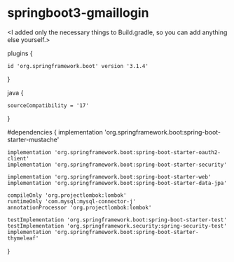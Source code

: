 # springboot3-gmaillogin
<I added only the necessary things to Build.gradle, so you can add anything else yourself.>

 plugins {
    
    id 'org.springframework.boot' version '3.1.4'
   
}

java {

    sourceCompatibility = '17'
    
}


#dependencies {
    implementation 'org.springframework.boot:spring-boot-starter-mustache'

    implementation 'org.springframework.boot:spring-boot-starter-oauth2-client'
    implementation 'org.springframework.boot:spring-boot-starter-security'

    implementation 'org.springframework.boot:spring-boot-starter-web'
    implementation 'org.springframework.boot:spring-boot-starter-data-jpa'

    compileOnly 'org.projectlombok:lombok'
    runtimeOnly 'com.mysql:mysql-connector-j'
    annotationProcessor 'org.projectlombok:lombok'

    testImplementation 'org.springframework.boot:spring-boot-starter-test'
    testImplementation 'org.springframework.security:spring-security-test'
    implementation 'org.springframework.boot:spring-boot-starter-thymeleaf'
}
